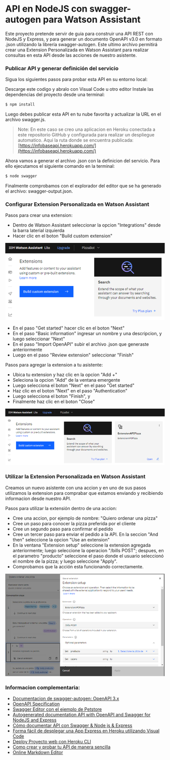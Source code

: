 # API en NodeJS con swagger-autogen para Watson Assistant

Este proyecto pretende servir de guia para construir una API REST con NodeJS y Express, y para generar un documento OpenAPI v3.0 en formato .json utilizando la librería swagger-autogen. Este ultimo archivo permitirá crear una Extension Personalizada en Watson Assistant para realizar consultas en esta API desde las acciones de nuestro asistente.

### Publicar API y generar definición del servicio
Sigua los siguientes pasos para probar esta API en su entorno local:

Descarge este codigo y abralo con Visual Code u otro editor
Instale las dependencias del proyecto desde una terminal:

```bash
$ npm install
```

Luego debes publicar esta API en tu nube favorita y actualizar la URL en el archivo swagger.js. 


> Note: En este caso se creo una aplicacion en Heroku conectada a este repositorio GitHub y configurada para realizar un despliegue automatico. Aqui la ruta donde se encuentra publicada: [https://infobaseapi.herokuapp.com/](https://infobaseapi.herokuapp.com/)


Ahora vamos a generar el archivo .json con la definicion del servicio. Para ello ejecutamos el siguiente comando en la terminal:

```bash
$ node swagger
```

Finalmente comprobamos con el explorador del editor que se ha generado el archivo: swagger-output.json. 


### Configurar Extension Personalizada en Watson Assistant

Pasos para crear una extension:
- Dentro de Watson Assistant seleccionar la opcion "Integrations" desde la barra laterial izquierda
- Hacer clic en el boton "Build custom extension"

![Build custom extension](https://raw.githubusercontent.com/SegundoLeon/pizzastoreapi-swagger-autogen/main/assets/extension.png)

- En el paso "Get started" hacer clic en el boton "Next"
- En el paso "Basic information" ingresar un nombre y una descripcion, y luego seleccionar "Next"
- En el paso "Import OpenAPI" subir el archivo .json que generaste anteriormente
- Luego en el paso "Review extension" seleccionar "Finish"

Pasos para agregar la extension a tu asistente:
- Ubica tu extension y haz clic en la opcion "Add +"
- Seleciona la opcion "Add" de la ventana emergente
- Luego selecciona el boton "Next" en el paso "Get started"
- Haz clic en el boton "Next" en el paso "Authentication"
- Luego selecciona el boton "Finish", y
- Finalmente haz clic en el boton "Close"

![Resultado](https://raw.githubusercontent.com/SegundoLeon/pizzastoreapi-swagger-autogen/main/assets/resultado.png)


### Utilizar la Extension Personalizada en Watson Assistant

Creamos un nuevo asistente con una accion y en uno de sus pasos utilizamos la extension para comprabar que estamos enviando y recibiendo informacion desde nuestro API.

Pasos para utilizar la extensión dentro de una accion:

- Cree una accion, por ejemplo de nombre: "Quiero ordenar una pizza"
- Cree un paso para conocer la pizza preferida por el cliente
- Cree un segundo paso para confirmar el pedido
- Cree un tercer paso para enviar el pedido a la API. En la seccion "And then" seleccione la opcion "Use an extension"
- En la ventana "Extension setup" seleccione la extension agregada anteriormente; luego seleccione la operacion "/bills POST"; despues, en el parametro "producto" seleccione el paso donde el usuario seleccionó el nombre de la pizza; y luego seleccione "Apply".
- Comprobamos que la acción esta funcionando correctamente.

![Configurar acción](https://raw.githubusercontent.com/SegundoLeon/pizzastoreapi-swagger-autogen/main/assets/accion.png)


### Informacion complementaria:

- [Documentacion de swagger-autogen: OpenAPI 3.x](https://www.npmjs.com/package/swagger-autogen#openapi-3x)
- [OpenAPI Specification](https://swagger.io/specification/)
- [Swagger Editor con el ejemplo de Petstore](https://editor.swagger.io/)
- [Autogenerated documentation API with OpenAPI and Swagger for NodeJS and Express](https://dev.to/luizcalaca/autogenerated-documentation-api-with-openapi-and-swagger-for-nodejs-and-express-31g9)
- [Cómo documentar API con Swagger & Node js & Express](https://www.youtube.com/watch?v=rIWGcxnVIA8)
- [Forma fácil de desplegar una App Express en Heroku utilizando Visual Code](https://www.youtube.com/watch?v=QU6b-leGxy4)
- [Deploy Proyecto web con Heroku CLI](https://www.youtube.com/watch?v=6WcBSNxEow8)
- [Como crear y probar tu API de manera sencilla](https://www.youtube.com/watch?v=AWcm56_eNZg)
- [Online Markdown Editor](https://dillinger.io/)


